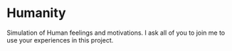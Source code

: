Humanity
========

Simulation of Human feelings and motivations. I ask all of you to join me to use your experiences in this project.
